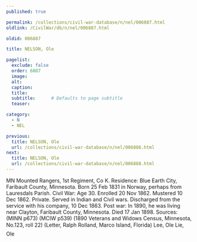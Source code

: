 ```yaml
---
published: true

permalink: /collections/civil-war-database/n/nel/006887.html
oldlink: /CivilWar/db/n/nel/006887.html

oldid: 006887

title: NELSON, Ole

pagelist:
  exclude: false
  order: 6887
  image: 
  alt:
  caption:
  title:
  subtitle:      # Defaults to page subtitle
  teaser:

category: 
  - N 
  - NEL

previous:
  title: NELSON, Ole
  url: /collections/civil-war-database/n/nel/006886.html  
next:
  title: NELSON, Ole
  url: /collections/civil-war-database/n/nel/006888.html   
---
```

MN Mounted Rangers, 1st Regiment, Co K. Residence: Blue Earth City, Faribault County, Minnesota. Born 25 Feb 1831 in Norway, perhaps from Lauresdals Parish. Civil War: Age 30. Enrolled 20 Nov 1862. Mustered 10 Dec 1862. Private. Served in Indian and Civil wars. Discharged from the service with his company, 10 Dec 1863. Post war: In 1890, he was living near Clayton, Faribault County, Minnesota. Died 17 Jan 1898. Sources: (MINN p673) (MCIW p539) (1890 Veterans and Widows Census, Minnesota, No.123, roll 22) (Letter, Ralph Rolland, Marco Island, Florida) &#147;Lee, Ole&#148; &#147;Lie, Ole&#148;